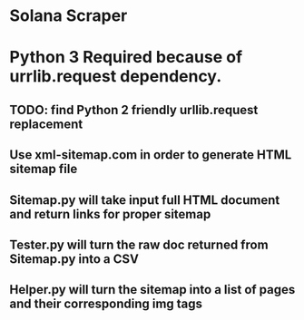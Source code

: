 # Solana Scraper
# Python 3 Required because of urrlib.request dependency. 
## TODO: find Python 2 friendly urllib.request replacement

## Use xml-sitemap.com in order to generate HTML sitemap file

## Sitemap.py will take input full HTML document and return links for proper sitemap

## Tester.py will turn the raw doc returned from Sitemap.py into a CSV

## Helper.py will turn the sitemap into a list of pages and their corresponding img tags